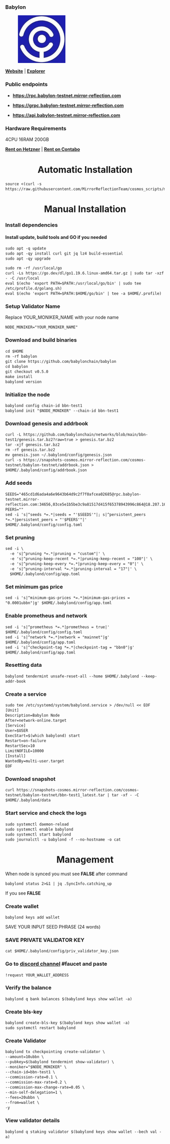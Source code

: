 ### Babylon

<figure><img src="https://raw.githubusercontent.com/MirrorReflectionTeam/cosmos_testnet_manuals/main/project_files/babylon.png" width="150" alt=""><figcaption></figcaption></figure>

**[Website](https://babylonchain.io/)** | **[Explorer](https://babylon.explorers.guru/)**

### Public endpoints

- **https://rpc.babylon-testnet.mirror-reflection.com**

- **https://grpc.babylon-testnet.mirror-reflection.com**

- **https://api.babylon-testnet.mirror-reflection.com**

### Hardware Requirements

4CPU 16RAM 200GB

**[Rent on Hetzner](https://hetzner.cloud/?ref=AwVksaI2T3Nz)** | **[Rent on Contabo](https://contabo.com/en)**

<div align="center">
  <h1> Automatic Installation </h1>
</div>

```
source <(curl -s https://raw.githubusercontent.com/MirrorReflectionTeam/cosmos_scripts/main/babylon/install.sh)
```

<div align="center">
  <h1> Manual Installation </h1>
</div>

### Install dependencies

#### Install update, build tools and GO if you needed

```
sudo apt -q update
sudo apt -qy install curl git jq lz4 build-essential
sudo apt -qy upgrade
```

```
sudo rm -rf /usr/local/go
curl -Ls https://go.dev/dl/go1.19.6.linux-amd64.tar.gz | sudo tar -xzf - -C /usr/local
eval $(echo 'export PATH=$PATH:/usr/local/go/bin' | sudo tee /etc/profile.d/golang.sh)
eval $(echo 'export PATH=$PATH:$HOME/go/bin' | tee -a $HOME/.profile)
```

### Setup Validator Name

Replace YOUR_MONIKER_NAME with your node name

```
NODE_MONIKER="YOUR_MONIKER_NAME"
```

### Download and build binaries

```
cd $HOME
rm -rf babylon
git clone https://github.com/babylonchain/babylon
cd babylon 
git checkout v0.5.0
make install
babylond version
```

### Initialize the node

```
babylond config chain-id bbn-test1
babylond init "$NODE_MONIKER" --chain-id bbn-test1
```

### Download genesis and addrbook

```
curl -L https://github.com/babylonchain/networks/blob/main/bbn-test1/genesis.tar.bz2?raw=true > genesis.tar.bz2
tar -xjf genesis.tar.bz2
rm -rf genesis.tar.bz2
mv genesis.json ~/.babylond/config/genesis.json
curl -s https://snapshots-cosmos.mirror-reflection.com/cosmos-testnet/babylon-testnet/addrbook.json > $HOME/.babylond/config/addrbook.json
```

### Add seeds

```
SEEDS="465cd1d6ada4a6e9643b64d9c2f7f0afcea02685@rpc.babylon-testnet.mirror-reflection.com:34656,03ce5e1b5be3c9a81517d415f65378943996c864@18.207.168.204:26656,a5fabac19c732bf7d814cf22e7ffc23113dc9606@34.238.169.221:26656"
PEERS=""
sed -i 's|^seeds *=.*|seeds = "'$SEEDS'"|; s|^persistent_peers *=.*|persistent_peers = "'$PEERS'"|' $HOME/.babylond/config/config.toml
```

### Set pruning

```
sed -i \
  -e 's|^pruning *=.*|pruning = "custom"|' \
  -e 's|^pruning-keep-recent *=.*|pruning-keep-recent = "100"|' \
  -e 's|^pruning-keep-every *=.*|pruning-keep-every = "0"|' \
  -e 's|^pruning-interval *=.*|pruning-interval = "17"|' \
  $HOME/.babylond/config/app.toml
```

### Set minimum gas price

```
sed -i 's|^minimum-gas-prices *=.*|minimum-gas-prices = "0.0001ubbn"|g' $HOME/.babylond/config/app.toml
```

### Enable prometheus and network

```
sed -i 's|^prometheus *=.*|prometheus = true|' $HOME/.babylond/config/config.toml
sed -i 's|^network *=.*|network = "mainnet"|g' $HOME/.babylond/config/app.toml
sed -i 's|^checkpoint-tag *=.*|checkpoint-tag = "bbn0"|g' $HOME/.babylond/config/app.toml
```

### Resetting data

```
babylond tendermint unsafe-reset-all --home $HOME/.babylond --keep-addr-book
```

### Create a service

```
sudo tee /etc/systemd/system/babylond.service > /dev/null << EOF
[Unit]
Description=Babylon Node
After=network-online.target
[Service]
User=$USER
ExecStart=$(which babylond) start
Restart=on-failure
RestartSec=10
LimitNOFILE=10000
[Install]
WantedBy=multi-user.target
EOF
```

### Download snapshot

```
curl https://snapshots-cosmos.mirror-reflection.com/cosmos-testnet/babylon-testnet/bbn-test1_latest.tar | tar -xf - -C $HOME/.babylond/data
```

### Start service and check the logs

```
sudo systemctl daemon-reload
sudo systemctl enable babylond
sudo systemctl start babylond
sudo journalctl -u babylond -f --no-hostname -o cat
```

<div align="center">
  <h1> Management </h1>
</div>

When node is synced you must see **FALSE** after command

```
babylond status 2>&1 | jq .SyncInfo.catching_up
```

If you see **FALSE**

### Create wallet

```
babylond keys add wallet
```

SAVE YOUR INPUT SEED PHRASE (24 words)

### SAVE PRIVATE VALIDATOR KEY

```
cat $HOME/.babylond/config/priv_validator_key.json
```

### Go to [discord channel](https://discord.gg/babylonchain) #faucet and paste

```
!request YOUR_WALLET_ADDRESS
```

### Verify the balance

```
babylond q bank balances $(babylond keys show wallet -a)
```

### Create bls-key

```
babylond create-bls-key $(babylond keys show wallet -a)
sudo systemctl restart babylond
```

### Create Validator

```
babylond tx checkpointing create-validator \
--amount=10ubbn \
--pubkey=$(babylond tendermint show-validator) \
--moniker="$NODE_MONIKER" \
--chain-id=bbn-test1 \
--commission-rate=0.1 \
--commission-max-rate=0.2 \
--commission-max-change-rate=0.05 \
--min-self-delegation=1 \
--fees=20ubbn \
--from=wallet \
-y
```

### View validator details

```
babylond q staking validator $(babylond keys show wallet --bech val -a)
```